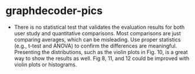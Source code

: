 # graphdecoder-pics

- There is no statistical test that validates the evaluation results for both user study and quantitative comparisons. Most comparisons are just comparing averages, which can be misleading. Use proper statistics (e.g., t-test and ANOVA) to confirm the differences are meaningful. Presenting the distributions, such as the violin plots in Fig. 10, is a great way to show the results as well. Fig 8, 11, and 12 could be improved with violin plots or histograms.
